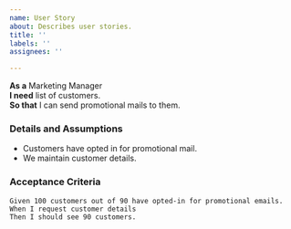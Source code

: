 ```yaml
---
name: User Story
about: Describes user stories.
title: ''
labels: ''
assignees: ''

---
```


**As a** Marketing Manager  
 **I need** list of customers.  
 **So that** I can send promotional mails to them.
   
 ### Details and Assumptions
 * Customers have opted in for promotional mail.
 * We maintain customer details.
   
 ### Acceptance Criteria  
   
 ```gherkin
 Given 100 customers out of 90 have opted-in for promotional emails.
 When I request customer details
 Then I should see 90 customers. 
 ```
